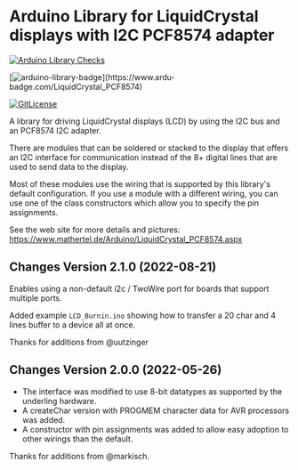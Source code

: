 # Arduino Library for LiquidCrystal displays with I2C PCF8574 adapter

[![Arduino Library Checks](https://github.com/mathertel/LiquidCrystal_PCF8574/actions/workflows/arduino-checks.yml/badge.svg)](https://github.com/mathertel/LiquidCrystal_PCF8574/actions/workflows/arduino-checks.yml)

[![arduino-library-badge](https://www.ardu-badge.com/badge/LiquidCrystal_PCF8574.svg?)](https://www.ardu-badge.com/LiquidCrystal_PCF8574)

[![GitLicense](https://gitlicense.com/badge/mathertel/LiquidCrystal_PCF8574)](https://gitlicense.com/license/mathertel/LiquidCrystal_PCF8574)

A library for driving LiquidCrystal displays (LCD) by using the I2C bus and an PCF8574 I2C adapter.

There are modules that can be soldered or stacked to the display that offers an I2C interface for communication instead of the 8+ digital lines that are used to send data to the display.

Most of these modules use the wiring that is supported by this library's default configuration.
If you use a module with a different wiring, you can use one of the class constructors which allow you to specify the pin assignments.

See the web site for more details and pictures: <https://www.mathertel.de/Arduino/LiquidCrystal_PCF8574.aspx>

## Changes Version 2.1.0 (2022-08-21)

Enables using a non-default i2c / TwoWire port for boards that support multiple ports.

Added example `LCD_Burnin.ino` showing how to transfer a 20 char and 4 lines buffer to a device all at once.

Thanks for additions from @uutzinger


## Changes Version 2.0.0 (2022-05-26)

* The interface was modified to use 8-bit datatypes as supported by the underling hardware.
* A createChar version with PROGMEM character data for AVR processors was added.
* A constructor with pin assignments was added to allow easy adoption to other wirings than the default.

Thanks for additions from @markisch.
